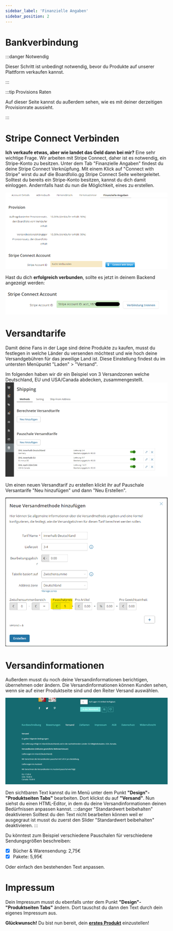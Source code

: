 ```yaml
---
sidebar_label: 'Finanzielle Angaben'
sidebar_position: 2
---
```


# Bankverbindung

:::danger Notwendig

Dieser Schritt ist unbedingt notwendig, bevor du Produkte auf unserer Plattform verkaufen kannst.

:::

:::tip Provisions Raten

Auf dieser Seite kannst du außerdem sehen, wie es mit deiner derzeitigen Provisionrate aussieht.

:::

# Stripe Connect Verbinden

**Ich verkaufe etwas, aber wie landet das Geld dann bei mir?** Eine sehr wichtige Frage. Wir arbeiten mit Stripe Connect, daher ist es notwendig, ein Stripe-Konto zu besitzen. Unter dem Tab "Finanzielle Angaben" findest du deine Stripe Connect Verknüpfung. Mit einem Klick auf "Connect with Stripe" wirst du auf die Boardfolio.gg Stripe Connect Seite weitergeleitet. Solltest du bereits ein Stripe-Konto besitzen, kannst du dich damit einloggen. Andernfalls hast du nun die Möglichkeit, eines zu erstellen.

![StripeConnectImg](img/StripeConnect.png)

Hast du dich **erfolgreich verbunden**, sollte es jetzt in deinem Backend angezeigt werden:

![StripeConnectedImg](img/StripeConnected.png)

# Versandtarife

Damit deine Fans in der Lage sind deine Produkte zu kaufen, musst du festlegen in welche Länder du versenden möchtest und wie hoch deine Versandgebühren für das jeweilige Land ist. Diese Einstellung findest du im untersten Menüpunkt "Laden" > "Versand".

Im folgenden haben wir dir ein Beispiel von 3 Versandzonen welche Deutschland, EU und USA/Canada abdecken, zusammengestellt. 
![VersandZonen_01](img/VersandZonen_01.png)

Um einen neuen Versandtarif zu erstellen klickt ihr auf Pauschale Versantarife "Neu hinzufügen" und dann "Neu Erstellen". 

![VersandZonen_02](img/VersandZonen_02.png)

# Versandinformationen

Außerdem musst du noch deine Versandinformationen berichtigen, übernehmen oder ändern. Die Versandinformationen können Kunden sehen, wenn sie auf einer Produktseite sind und den Reiter Versand auswählen.

![VersandInfo_02](img/VersandInfo_02.png)

Den sichtbaren Text kannst du im Menü unter dem Punkt **"Design"-"Produktseiten Tabs"** bearbeiten. Dort klickst du auf **"Versand"**. Nun siehst du einen HTML-Editor, in dem du deine Versandinformationen deinen Bedürfnissen anpassen kannst.
:::danger "Standardwert beibehalten" deaktivieren 
Solltest du den Text nicht bearbeiten können weil er ausgegraut ist musst du zuerst den Slider "Standardwert beibehalten" deaktivieren. 
:::

Du könntest zum Beispiel verschiedene Pauschalen für verschiedene Sendungsgrößen beschreiben:
- [x] Bücher & Warensendung: 2,75€
- [x] Pakete: 5,95€

Oder einfach den bestehenden Text anpassen.

# Impressum

Dein Impressum musst du ebenfalls unter dem Punkt **"Design"-"Produktseiten Tabs"** ändern. Dort tauschst du dann den Text durch dein eigenes Impressum aus.

**Glückwunsch!** Du bist nun bereit, dein [**erstes Produkt**](/documentation/tutorial/erstesProdukt) einzustellen!

